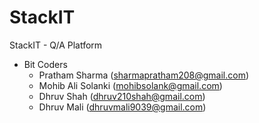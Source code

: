 # StackIT
StackIT - Q/A Platform



- Bit Coders
    - Pratham Sharma (sharmapratham208@gmail.com)
    - Mohib Ali Solanki (mohibsolank@gmail.com)
    - Dhruv Shah (dhruv210shah@gmail.com)
    - Dhruv Mali (dhruvmali9039@gmail.com)
